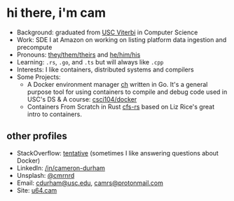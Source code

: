 # hi there, i'm cam

- Background: graduated from [USC Viterbi](https://viterbischool.usc.edu/) in Computer Science
- Work: SDE I at Amazon on working on listing platform data ingestion and precompute
- Pronouns: [they/them/theirs](https://pronoun.is/they/.../themselves) and [he/him/his](https://pronoun.is/he/.../himself)
- Learning: `.rs`, `.go`, and `.ts` but will always like `.cpp`
- Interests: I like containers, distributed systems and compilers
- Some Projects:
  - A Docker environment manager [ch](https://github.com/camerondurham/ch) written in Go. It's a general purpose tool for using containers to compile and debug code used in USC's DS & A course: [csci104/docker](https://github.com/csci104/docker)
  - Containers From Scratch in Rust [cfs-rs](https://github.com/camerondurham/cfs-rs) based on Liz Rice's great intro to containers.


## other profiles

- StackOverflow: [tentative](https://stackoverflow.com/users/story/4676641) (sometimes I like answering questions about Docker)
- LinkedIn: [/in/cameron-durham](https://www.linkedin.com/in/cameron-durham/)
- Unsplash: [@cmrnrd](https://unsplash.com/@cmrnrd)
- Email: [cdurham@usc.edu](mailto:cdurham@usc.edu), [camrs@protonmail.com](mailto:camrs@protonmail.com)
- Site: [u64.cam](https://u64.cam)
